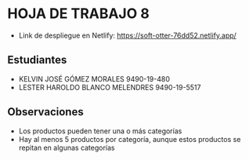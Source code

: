 # HOJA DE TRABAJO 8

* Link de despliegue en Netlify: https://soft-otter-76dd52.netlify.app/

## Estudiantes

* KELVIN JOSÉ GÓMEZ MORALES           9490-19-480
* LESTER HAROLDO BLANCO MELENDRES     9490-19-5517

## Observaciones

* Los productos pueden tener una o más categorías
* Hay al menos 5 productos por categoría, aunque estos productos se repitan en algunas categorías
